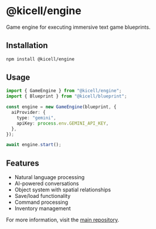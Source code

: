 # @kicell/engine

Game engine for executing immersive text game blueprints.

## Installation

```bash
npm install @kicell/engine
```

## Usage

```typescript
import { GameEngine } from "@kicell/engine";
import { Blueprint } from "@kicell/blueprint";

const engine = new GameEngine(blueprint, {
  aiProvider: {
    type: "gemini",
    apiKey: process.env.GEMINI_API_KEY,
  },
});

await engine.start();
```

## Features

- Natural language processing
- AI-powered conversations
- Object system with spatial relationships
- Save/load functionality
- Command processing
- Inventory management

For more information, visit the [main repository](https://github.com/moekiorg/kicell).
